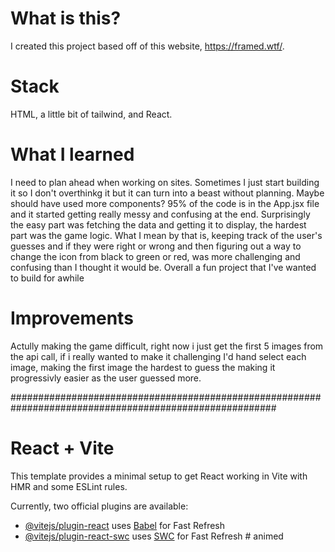 # What is this?
I created this project based off of this website, https://framed.wtf/.

# Stack
HTML, a little bit of tailwind, and React. 

# What I learned
I need to plan ahead when working on sites. Sometimes I just start building it so I don't overthinkg it but it can turn into a beast without planning. Maybe should have used more components? 
95% of the code is in the App.jsx file and it started getting really messy and confusing at the end. Surprisingly the easy part was fetching the data and getting it to display, the hardest part was the game logic.
What I mean by that is, keeping track of the user's guesses and if they were right or wrong and then figuring out a way to change the icon from black to green or red, was more challenging and confusing than I thought it would be.
Overall a fun project that I've wanted to build for awhile

# Improvements
Actully making the game difficult, right now i just get the first 5 images from the api call, if i really wanted to make it challenging I'd hand select each image, making the first image the hardest to guess the making it progressivly easier as the user guessed more. 




########################################################################################################

# React + Vite

This template provides a minimal setup to get React working in Vite with HMR and some ESLint rules.

Currently, two official plugins are available:

- [@vitejs/plugin-react](https://github.com/vitejs/vite-plugin-react/blob/main/packages/plugin-react/README.md) uses [Babel](https://babeljs.io/) for Fast Refresh
- [@vitejs/plugin-react-swc](https://github.com/vitejs/vite-plugin-react-swc) uses [SWC](https://swc.rs/) for Fast Refresh
#   a n i m e d 
 
 


